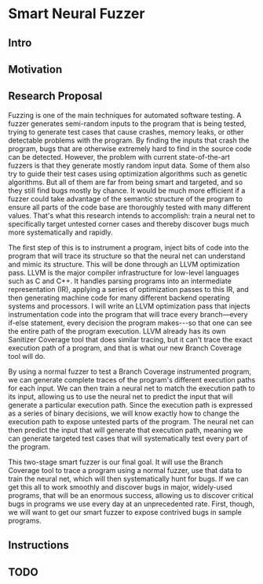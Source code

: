# Smart Neural Fuzzer

## Intro


## Motivation


## Research Proposal
Fuzzing is one of the main techniques for automated software testing. 
A fuzzer generates semi-random inputs to the program that is being tested, 
trying to generate test cases that cause crashes, memory leaks, 
or other detectable problems with the program. 
By finding the inputs that crash the program, 
bugs that are otherwise extremely hard to find in the source code can be detected. 
However, the problem with current state-of-the-art fuzzers 
is that they generate mostly random input data. 
Some of them also try to guide their test cases 
using optimization algorithms such as genetic algorithms. 
But all of them are far from being smart and targeted, 
and so they still find bugs mostly by chance. 
It would be much more efficient if a fuzzer could take advantage of 
the semantic structure of the program to ensure all parts of the code base 
are thoroughly tested with many different values. 
That's what this research intends to accomplish: 
train a neural net to specifically target untested corner cases 
and thereby discover bugs much more systematically and rapidly.

The first step of this is to instrument a program, 
inject bits of code into the program that will trace its structure 
so that the neural net can understand and mimic its structure. 
This will be done through an LLVM optimization pass. 
LLVM is the major compiler infrastructure for low-level languages such as C and C++. 
It handles parsing programs into an intermediate representation (IR), 
applying a series of optimization passes to this IR, 
and then generating machine code for many different backend operating systems and processors. 
I will write an LLVM optimization pass that injects instrumentation code into the program 
that will trace every branch—every if-else statement, 
every decision the program makes---so that one can see the entire path of the program execution. 
LLVM already has its own Sanitizer Coverage tool that does similar tracing, 
but it can't trace the exact execution path of a program, 
and that is what our new Branch Coverage tool will do.

By using a normal fuzzer to test a Branch Coverage instrumented program, 
we can generate complete traces of the program's different execution paths for each input. 
We can then train a neural net to match the execution path to its input, 
allowing us to use the neural net to predict the input that will generate a particular execution path. 
Since the execution path is expressed as a series of binary decisions, 
we will know exactly how to change the execution path to expose untested parts of the program. 
The neural net can then predict the input that will generate that execution path, 
meaning we can generate targeted test cases that will systematically test every part of the program.

This two-stage smart fuzzer is our final goal. 
It will use the Branch Coverage tool to trace a program using a normal fuzzer, 
use that data to train the neural net, which will then systematically hunt for bugs. 
If we can get this all to work smoothly and discover bugs in major, widely-used programs, 
that will be an enormous success, allowing us to discover critical bugs 
in programs we use every day at an unprecedented rate. 
First, though, we will want to get our smart fuzzer to expose contrived bugs in sample programs.


## Instructions


## TODO

